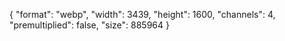 {
  "format": "webp",
  "width": 3439,
  "height": 1600,
  "channels": 4,
  "premultiplied": false,
  "size": 885964
}